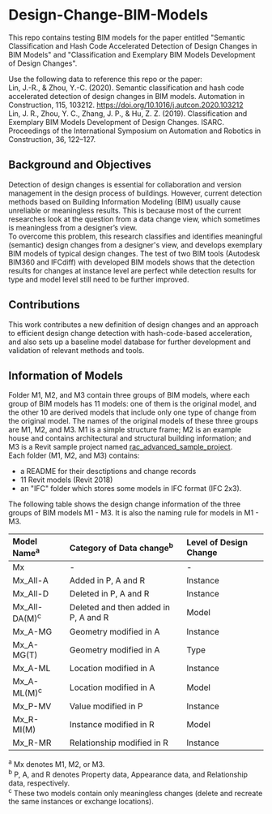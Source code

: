# Design-Change-BIM-Models

This repo contains testing BIM models for the paper entitled "Semantic Classification and Hash Code Accelerated Detection of Design Changes in BIM Models" and "Classification and Exemplary BIM Models Development of Design Changes".   

Use the following data to reference this repo or the paper:  
Lin, J.-R., & Zhou, Y.-C. (2020). Semantic classification and hash code accelerated detection of design changes in BIM models. Automation in Construction, 115, 103212. https://doi.org/10.1016/j.autcon.2020.103212  
Lin, J. R., Zhou, Y. C., Zhang, J. P., & Hu, Z. Z. (2019). Classification and Exemplary BIM Models Development of Design Changes. ISARC. Proceedings of the International Symposium on Automation and Robotics in Construction, 36, 122–127.   


## Background and Objectives

Detection of design changes is essential for collaboration and version management in the design process of buildings. However, current detection methods based on Building Information Modeling (BIM) usually cause unreliable or meaningless results. This is because most of the current researches look at the question from a data change view, which sometimes is meaningless from a designer’s view.  
To overcome this problem, this research classifies and identifies meaningful (semantic) design changes from a designer's view, and develops exemplary BIM models of typical design changes. The test of two BIM tools (Autodesk BIM360 and IFCdiff) with developed BIM models shows that the detection results for changes at instance level are perfect while detection results for type and model level still need to be further improved. 

## Contributions

This work contributes a new definition of design changes and an approach to efficient design change detection with hash-code-based acceleration, and also sets up a baseline model database for further development and validation of relevant methods and tools.

## Information of Models

Folder M1, M2, and M3 contain three groups of BIM models, where each group of BIM models has 11 models: one of them is the original model, and the other 10 are derived models that include only one type of change from the original model. The names of the original models of these three groups are M1, M2, and M3. M1 is a simple structure frame; M2 is an example house and contains architectural and structural building information; and M3 is a Revit sample project named [rac_advanced_sample_project](http://www.autodesk.com/revit-rac-advanced-sample-project-2018-enu).   
Each folder (M1, M2, and M3) contains:
- a README for their desctiptions and change records
- 11 Revit models (Revit 2018)
- an "IFC" folder which stores some models in IFC format (IFC 2x3).

The following table shows the design change information of the three groups of BIM models M1 - M3. It is also the naming rule for models in M1 - M3.  

|Model Name<sup>a</sup>|Category of Data change<sup>b</sup>|Level of Design Change|
|:--|:--|:--|
|Mx|-|-|
|Mx_All-A|Added in P, A and R|Instance|
|Mx_All-D|Deleted in P, A and R|Instance|
|Mx_All-DA(M)<sup>c</sup>|Deleted and then added in P, A and R|Model|
|Mx_A-MG|Geometry modified in A|Instance|
|Mx_A-MG(T)|Geometry modified in A|Type|
|Mx_A-ML|Location modified in A|Instance|
|Mx_A-ML(M)<sup>c</sup>|Location modified in A|Model|
|Mx_P-MV|Value modified in P|Instance|
|Mx_R-MI(M)|Instance modified in R|Model|
|Mx_R-MR|Relationship modified in R|Instance|

<sup>a</sup> Mx denotes M1, M2, or M3.  
<sup>b</sup> P, A, and R denotes Property data, Appearance data, and Relationship data, respectively.  
<sup>c</sup> These two models contain only meaningless changes (delete and recreate the same instances or exchange locations). 
